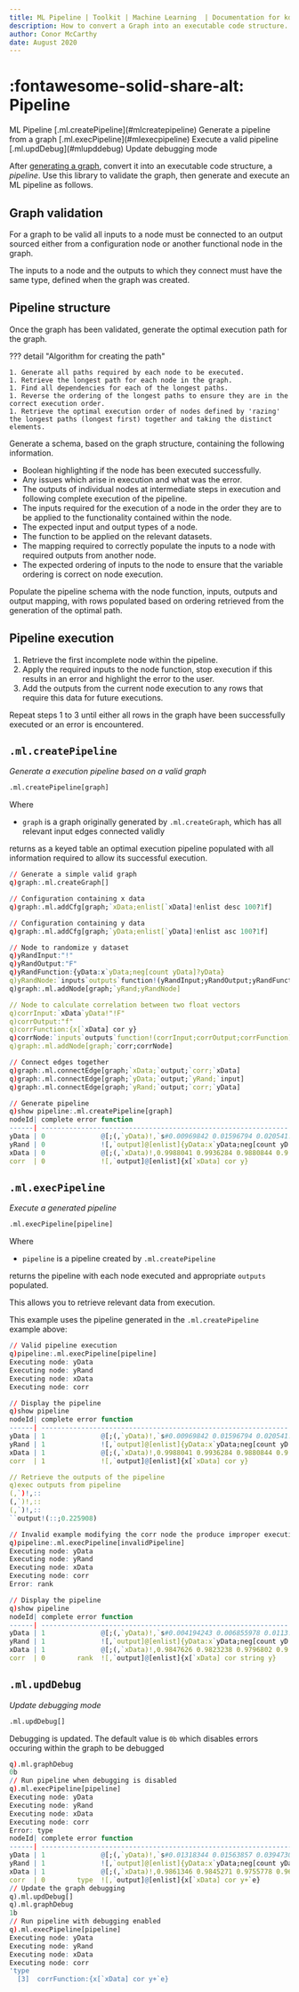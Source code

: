 ```yaml
---
title: ML Pipeline | Toolkit | Machine Learning  | Documentation for kdb+ and q
description: How to convert a Graph into an executable code structure.
author: Conor McCarthy
date: August 2020
---
```

# :fontawesome-solid-share-alt: Pipeline



<div markdown="1" class="typewriter">
ML Pipeline
  [.ml.createPipeline](#mlcreatepipeline)      Generate a pipeline from a graph
  [.ml.execPipeline](#mlexecpipeline)        Execute a valid pipeline
  [.ml.updDebug](#mlupddebug)            Update debugging mode
</div>


After [generating a graph](graph.md), convert it into an executable code structure, a _pipeline_. Use this library to validate the graph, then generate and execute an ML pipeline as follows.


## Graph validation

For a graph to be valid all inputs to a node must be connected to an output  sourced either from a configuration node or another functional node in the graph.

The inputs to a node and the outputs to which they connect must have the same type, defined when the graph was created.


## Pipeline structure

Once the graph has been validated, generate the optimal execution path for the graph. 

??? detail "Algorithm for creating the path"

    1. Generate all paths required by each node to be executed.
    1. Retrieve the longest path for each node in the graph.
    1. Find all dependencies for each of the longest paths.
    1. Reverse the ordering of the longest paths to ensure they are in the correct execution order.
    1. Retrieve the optimal execution order of nodes defined by 'razing' the longest paths (longest first) together and taking the distinct elements.

Generate a schema, based on the graph structure, containing the following information.

-   Boolean highlighting if the node has been executed successfully.
-   Any issues which arise in execution and what was the error.
-   The outputs of individual nodes at intermediate steps in execution and following complete execution of the pipeline.
-   The inputs required for the execution of a node in the order they are to be applied to the functionality contained within the node.
-   The expected input and output types of a node.
-   The function to be applied on the relevant datasets.
-   The mapping required to correctly populate the inputs to a node with required outputs from another node.
-   The expected ordering of inputs to the node to ensure that the variable ordering is correct on node execution.

Populate the pipeline schema with the node function, inputs, outputs and output mapping, with rows populated based on ordering retrieved from the generation of the optimal path.


## Pipeline execution

1. Retrieve the first incomplete node within the pipeline.
2. Apply the required inputs to the node function, stop execution if this results in an error and highlight the error to the user.
3. Add the outputs from the current node execution to any rows that require this data for future executions.

Repeat steps 1 to 3 until either all rows in the graph have been successfully executed or an error is encountered.


## `.ml.createPipeline`

_Generate a execution pipeline based on a valid graph_


```txt
.ml.createPipeline[graph]
```

Where 

* `graph` is a graph originally generated by `.ml.createGraph`, which has all relevant input edges connected validly

returns as a keyed table an optimal execution pipeline populated with all information required to allow its successful execution.

```q
// Generate a simple valid graph
q)graph:.ml.createGraph[]

// Configuration containing x data
q)graph:.ml.addCfg[graph;`xData;enlist[`xData]!enlist desc 100?1f]

// Configuration containing y data
q)graph:.ml.addCfg[graph;`yData;enlist[`yData]!enlist asc 100?1f]

// Node to randomize y dataset
q)yRandInput:"!"
q)yRandOutput:"F"
q)yRandFunction:{yData:x`yData;neg[count yData]?yData}
q)yRandNode:`inputs`outputs`function!(yRandInput;yRandOutput;yRandFunct..
q)graph:.ml.addNode[graph;`yRand;yRandNode]

// Node to calculate correlation between two float vectors
q)corrInput:`xData`yData!"!F"
q)corrOutput:"f"
q)corrFunction:{x[`xData] cor y}
q)corrNode:`inputs`outputs`function!(corrInput;corrOutput;corrFunction)
q)graph:.ml.addNode[graph;`corr;corrNode]

// Connect edges together
q)graph:.ml.connectEdge[graph;`xData;`output;`corr;`xData]
q)graph:.ml.connectEdge[graph;`yData;`output;`yRand;`input]
q)graph:.ml.connectEdge[graph;`yRand;`output;`corr;`yData]

// Generate pipeline
q)show pipeline:.ml.createPipeline[graph]
nodeId| complete error function                                       ..
------| --------------------------------------------------------------..
yData | 0              @[;(,`yData)!,`s#0.00969842 0.01596794 0.020541..
yRand | 0              ![,`output]@[enlist]{yData:x`yData;neg[count yD..
xData | 0              @[;(,`xData)!,0.9988041 0.9936284 0.9880844 0.9..
corr  | 0              ![,`output]@[enlist]{x[`xData] cor y}          ..
```


## `.ml.execPipeline`

_Execute a generated pipeline_


```txt
.ml.execPipeline[pipeline]
```

Where 

* `pipeline` is a pipeline created  by `.ml.createPipeline`

returns the pipeline with each node executed and appropriate `outputs` populated.

This allows you to retrieve relevant data from execution. 
<!-- FIXME In the case that an issue arises in execution highlight this to the user. -->

This example uses the pipeline generated in the `.ml.createPipeline` example above:

```q
// Valid pipeline execution
q)pipeline:.ml.execPipeline[pipeline]
Executing node: yData
Executing node: yRand
Executing node: xData
Executing node: corr

// Display the pipeline
q)show pipeline
nodeId| complete error function                                       ..
------| --------------------------------------------------------------..
yData | 1              @[;(,`yData)!,`s#0.00969842 0.01596794 0.020541..
yRand | 1              ![,`output]@[enlist]{yData:x`yData;neg[count yD..
xData | 1              @[;(,`xData)!,0.9988041 0.9936284 0.9880844 0.9..
corr  | 1              ![,`output]@[enlist]{x[`xData] cor y}          ..

// Retrieve the outputs of the pipeline
q)exec outputs from pipeline
(,`)!,::
(,`)!,::
(,`)!,::
``output!(::;0.225908)

// Invalid example modifying the corr node the produce improper execution
q)pipeline:.ml.execPipeline[invalidPipeline]
Executing node: yData
Executing node: yRand
Executing node: xData
Executing node: corr
Error: rank

// Display the pipeline
q)show pipeline
nodeId| complete error function                                       ..
------| --------------------------------------------------------------..
yData | 1              @[;(,`yData)!,`s#0.004194243 0.006855978 0.0113..
yRand | 1              ![,`output]@[enlist]{yData:x`yData;neg[count yD..
xData | 1              @[;(,`xData)!,0.9847626 0.9823238 0.9796802 0.9..
corr  | 0        rank  ![,`output]@[enlist]{x[`xData] cor string y}   ..
```

## `.ml.updDebug`
_Update debugging mode_

```txt
.ml.updDebug[]
```

Debugging is updated. The default value is `0b` which disables errors occuring within the graph to be debugged

```q
q).ml.graphDebug
0b
// Run pipeline when debugging is disabled
q).ml.execPipeline[pipeline]
Executing node: yData
Executing node: yRand
Executing node: xData
Executing node: corr
Error: type
nodeId| complete error function                                        ..
------| ---------------------------------------------------------------..
yData | 1              @[;(,`yData)!,`s#0.01318344 0.01563857 0.0394730..
yRand | 1              ![,`output]@[enlist]{yData:x`yData;neg[count yDa..
xData | 1              @[;(,`xData)!,0.9861346 0.9845271 0.9755778 0.96..
corr  | 0        type  ![,`output]@[enlist]{x[`xData] cor y+`e}        ..
// Update the graph debugging
q).ml.updDebug[]
q).ml.graphDebug
1b
// Run pipeline with debugging enabled
q).ml.execPipeline[pipeline]
Executing node: yData
Executing node: yRand
Executing node: xData
Executing node: corr
'type
  [3]  corrFunction:{x[`xData] cor y+`e}
```
